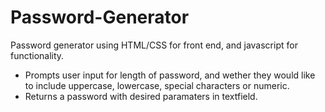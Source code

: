 # Password-Generator
Password generator using HTML/CSS for front end, and javascript for functionality. 
- Prompts user input for length of password, and wether they would like to include uppercase, lowercase, special characters or numeric.
- Returns a password with desired paramaters in textfield. 
